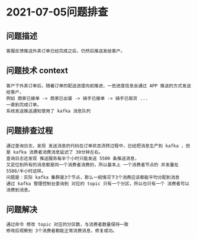 # 2021-07-05问题排查

## 问题描述

    客服反馈推送外卖订单已经完成之后，仍然后推送发给客户。

## 问题技术 context

    客户下外卖订单后，随着订单的配送进度向前推进，一些进度信息会通过 APP 推送的方式发送给客户， 
    例如 商家已接单 -> 商家已出餐 -> 骑手已接单 -> 骑手已取货 ...  
    一直到完成订单。
    系统发送推送通知使用了 kafka 消息队列


## 问题排查过程

    通过查询日志，发现 发送消息的代码在订单状态流转过程中，已经把消息生产到 kafka ，但是 kafka 消费者消费消息延迟了 30分钟左右。
    查询日志还发现 推送服务每半个小时只能发送 5500 条推送消息，
    又定位到所有的消息都是同一个消费者消费的，所以基本上 一个消费者节点的 并发量在 5500/半小时这样。
    问题是：实际 kafka 集群是3个节点，那么一般情况下3个消费应该都能平均分配到消息
    通过 kafka 管理控制台查询到 对应的 topic 只有一个分区，所以也只有一个 消费者可以消费到消息。

## 问题解决

    通过命令 修改 topic 对应的分区数，与消费者数量保持一致
    修改后观察到 3个消费者都能正常消费消息，修复成功。